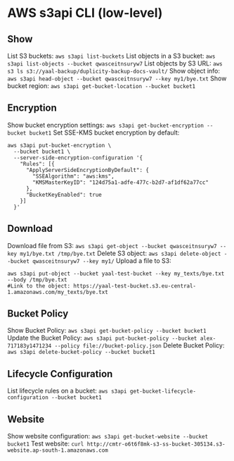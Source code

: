 # AWS s3api CLI (low-level)

## Show
List S3 buckets: `aws s3api list-buckets`
List objects in a S3 bucket: `aws s3api list-objects --bucket qwasceitnsuryw7`
List objects by S3 URL: `aws s3 ls s3://yaal-backup/duplicity-backup-docs-vault/`
Show object info: `aws s3api head-object --bucket qwasceitnsuryw7 --key my1/bye.txt`
Show bucket region: `aws s3api get-bucket-location --bucket bucket1`

## Encryption
Show bucket encryption settings: `aws s3api get-bucket-encryption --bucket bucket1`
Set SSE-KMS bucket encryption by default:
```shell
aws s3api put-bucket-encryption \
  --bucket bucket1 \
  --server-side-encryption-configuration '{
    "Rules": [{
      "ApplyServerSideEncryptionByDefault": {
        "SSEAlgorithm": "aws:kms",
        "KMSMasterKeyID": "124d75a1-adfe-477c-b2d7-af1df62a77cc"
      },
      "BucketKeyEnabled": true
    }]
  }'
```

## Download
Download file from S3: `aws s3api get-object --bucket qwasceitnsuryw7 --key my1/bye.txt /tmp/bye.txt`
Delete S3 object: `aws s3api delete-object --bucket qwasceitnsuryw7 --key my1/`
Upload a file to S3:
```
aws s3api put-object --bucket yaal-test-bucket --key my_texts/bye.txt --body /tmp/bye.txt
#Link to the object: https://yaal-test-bucket.s3.eu-central-1.amazonaws.com/my_texts/bye.txt
```

## Bucket Policy
Show Bucket Policy: `aws s3api get-bucket-policy --bucket bucket1`
Update the Bucket Policy: `aws s3api put-bucket-policy --bucket alex-717183y1471234 --policy file://bucket-policy.json`
Delete Bucket Policy: `aws s3api delete-bucket-policy --bucket bucket1`

## Lifecycle Configuration
List lifecycle rules on a bucket: `aws s3api get-bucket-lifecycle-configuration --bucket bucket1`

## Website
Show website configuration: `aws s3api get-bucket-website --bucket bucket1`
Test website: `curl http://cmtr-o6t6f8mk-s3-ss-bucket-305134.s3-website.ap-south-1.amazonaws.com`
